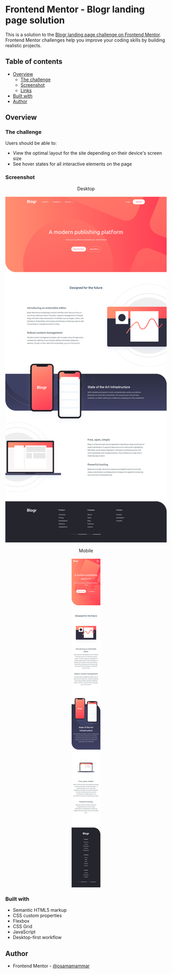 # Frontend Mentor - Blogr landing page solution

This is a solution to the [Blogr landing page challenge on Frontend Mentor](https://www.frontendmentor.io/challenges/blogr-landing-page-EX2RLAApP). Frontend Mentor challenges help you improve your coding skills by building realistic projects.

## Table of contents

- [Overview](#overview)
  - [The challenge](#the-challenge)
  - [Screenshot](#screenshot)
  - [Links](#links)
- [Built with](#built-with)
- [Author](#author)

## Overview

### The challenge

Users should be able to:

- View the optimal layout for the site depending on their device's screen size
- See hover states for all interactive elements on the page

### Screenshot

<p align="center">
   Desktop
   <br></br>
  <img width="600" src="./screenshots/desktop-screenshot.png">
</p>

<p align="center">
   Mobile
   <br></br>
  <img src="./screenshots/mobile-screenshot.png">
</p>

### Built with

- Semantic HTML5 markup
- CSS custom properties
- Flexbox
- CSS Grid
- JavaScript
- Desktop-first workflow

## Author

- Frontend Mentor - [@osamamammar](https://www.frontendmentor.io/profile/osamamammar)
